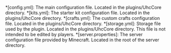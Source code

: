 *[config.yml]: The main configuration file. Located in the plugins/UhcCore directory.
*[kits.yml]: The starter kit configuration file. Located in the plugins/UhcCore directory.
*[crafts.yml]: The custom crafts configuration file. Located in the plugins/UhcCore directory.
*[storage.yml]: Storage file used by the plugin. Located in the plugins/UhcCore directory. This file is not intended to be edited by players.
*[server.properties]: The server configuration file provided by Minecraft. Located in the root of the server directory.
